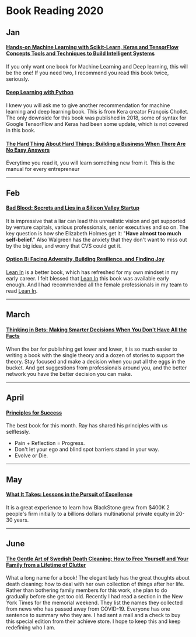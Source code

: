 # Book Reading 2020 #
## Jan ##
#### [Hands-on Machine Learning with Scikit-Learn, Keras and TensorFlow Concepts  Tools  and Techniques to Build Intelligent Systems](https://amzn.to/2Jq6PIo)

If you only want one book for Machine Learning and Deep learning, this will be the one! If you need two, I recommend you read this book twice, seriously. 

#### [Deep Learning with Python](https://amzn.to/3dJXzgj)

I knew you will ask me to give another recommendation for machine learning and deep learning book. This is from Kera creator François Chollet. The only downside for this book was published in 2018, some of syntax for Google TensorFlow and Keras had been some update, which is not covered in this book.

#### [The Hard Thing About Hard Things: Building a Business When There Are No Easy Answers](https://amzn.to/2wCMxJ2) 

Everytime you read it, you will learn something new from it. This is the manual for every entrepreneur

---
## Feb ##
#### [Bad Blood: Secrets and Lies in a Silicon Valley Startup](https://amzn.to/2ThUkUM)

It is impressive that a liar can lead this unrealistic vision and get supported by venture capitals, various professionals, senior executives and so on. The key question is how she Elizabeth Holmes get it: "**Have almost too much self-belief**." 
Also Walgreen has the anxiety that they don't want to miss out by the big idea, and worry that CVS could get it. 


#### [Option B: Facing Adversity, Building Resilience, and Finding Joy](https://amzn.to/2wOwd7P)

[Lean In](https://amzn.to/3atRkuW) is a better book, which has refreshed for my own mindset in my early career. I felt blessed that [Lean In](https://amzn.to/3atRkuW) this book was available early enough. And I had recommended all the female professionals in my team to read [Lean In](https://amzn.to/3atRkuW). 

---
## March ##

#### [Thinking in Bets: Making Smarter Decisions When You Don't Have All the Facts](https://amzn.to/344g36o)

When the bar for publishing get lower and lower, it is so much easier to writing a book with the single theory and a dozen of stories to support the theory. Stay focused and make a decision when you put all the eggs in the bucket. And get suggestions from professionals around you, and the better network you have the better decision you can make.

---

## April ##

#### [Principles for Success](https://amzn.to/2Kpo4Kc)

The best book for this month. Ray has shared his principles with us selflessly.
* Pain + Reflection = Progress.
* Don't let your ego and blind spot barriers stand in your way.
* Evolve or Die.


---

## May ##

#### [What It Takes: Lessons in the Pursuit of Excellence](https://www.amazon.com/What-Takes-Lessons-Pursuit-Excellence/dp/B07SFK156S/ref=sr_1_1?dchild=1&keywords=blackrock+ceo+lesson&qid=1589046628&sr=8-1)
It is a great experience to learn how BlackStone grew from $400K 2 people's firm initially to a billions dollars multinational private equity in 20-30 years. 


---

## June ##

#### [The Gentle Art of Swedish Death Cleaning: How to Free Yourself and Your Family from a Lifetime of Clutter](https://www.amazon.com/Gentle-Art-Swedish-Death-Cleaning/dp/1501173243/)
What a long name for a book! The elegant lady has the great thoughts about death cleaning: how to deal with her own collection of things after her life. Rather than bothering family members for this work, she plan to do gradually before she get too old. Recently I had read a section in the New York Times for the memorial weekend. They list the names they collected from news who has passed away from COVID-19. Everyone has one sentence to summary who they are. I had sent a mail and a check to buy this special edition from their achieve store. I hope to keep this and keep redefining who I am.

